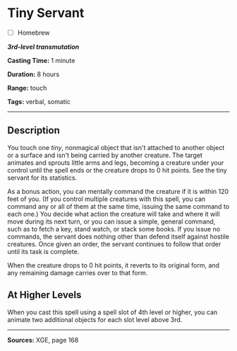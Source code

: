 # Tiny Servant

- [ ] Homebrew

***3rd-level transmutation***

**Casting Time:** 1 minute

**Duration:** 8 hours

**Range:** touch

**Tags:** verbal, somatic

---

## Description
You touch one *tiny*, nonmagical object that isn't attached to another object or a surface and isn't being carried by another creature.
The target animates and sprouts little arms and legs, becoming a creature under your control until the spell ends or the creature drops to 0 hit points.
See the tiny servant for its statistics.

As a bonus action, you can mentally command the creature if it is within 120 feet of you.
(If you control multiple creatures with this spell, you can command any or all of them at the same time, issuing the same command to each one.) You decide what action the creature will take and where it will move during its next turn, or you can issue a simple, general command, such as to fetch a key, stand watch, or stack some books.
If you issue no commands, the servant does nothing other than defend itself against hostile creatures.
Once given an order, the servant continues to follow that order until its task is complete.

When the creature drops to 0 hit points, it reverts to its original form, and any remaining damage carries over to that form.

## At Higher Levels
When you cast this spell using a spell slot of 4th level or higher, you can animate two additional objects for each slot level above 3rd.

---

**Sources:** XGE, page 168
